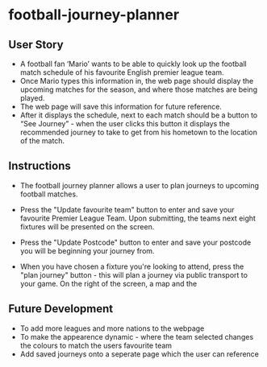 # football-journey-planner

## User Story

* A football fan ‘Mario’ wants to be able to quickly look up the football match schedule of his favourite English premier league team.
* Once Mario types this information in, the web page should display the upcoming matches for the season, and where those matches are being played.
* The web page will save this information for future reference.
* After it displays the schedule, next to each match should be a button to “See Journey” - when the user clicks this button it displays the         recommended journey to take to get from his hometown to the location of the match.
 
## Instructions

* The football journey planner allows a user to plan journeys to upcoming football matches. 

* Press the "Update favourite team" button to enter and save your favourite Premier League Team. Upon submitting, the teams next eight fixtures will be presented on the screen. 

* Press the "Update Postcode" button to enter and save your postcode you will be beginning your journey from. 

* When you have chosen a fixture you're looking to attend, press the "plan journey" button - this will plan a journey via public transport to your game. On the right of the screen, a map and the 


## Future Development
* To add more leagues and more nations to the webpage
* To make the appearence dynamic - where the team selected changes the colours to match the users favourite team
* Add saved journeys onto a seperate page which the user can reference

